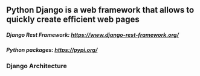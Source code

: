 #

## Python Django is a web framework that allows to quickly create efficient web pages

##### Django Rest Framework: https://www.django-rest-framework.org/
##### Python packages: https://pypi.org/

### Django Architecture